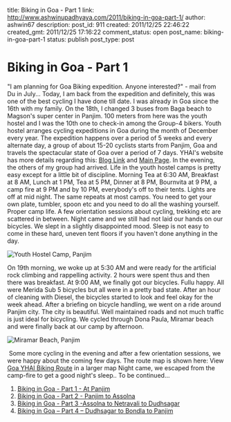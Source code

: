 title: Biking in Goa - Part 1
link: http://www.ashwinupadhyaya.com/2011/biking-in-goa-part-1/
author: ashwin67
description: 
post_id: 911
created: 2011/12/25 22:46:22
created_gmt: 2011/12/25 17:16:22
comment_status: open
post_name: biking-in-goa-part-1
status: publish
post_type: post

# Biking in Goa - Part 1

"I am planning for Goa Biking expedition. Anyone interested?" - mail from Du in July... Today, I am back from the expedition and definitely, this was one of the best cycling I have done till date. I was already in Goa since the 16th with my family. On the 18th, I changed 3 buses from Baga beach to Magson's super center in Panjim. 100 meters from here was the youth hostel and I was the 10th one to check-in among the Group-4 bikers. Youth hostel arranges cycling expeditions in Goa during the month of December every year. The expedition happens over a period of 5 weeks and every alternate day, a group of about 15-20 cyclists starts from Panjim, Goa and travels the spectacular state of Goa over a period of 7 days. YHAI's website has more details regarding this: [Blog Link](http://yhaigoa.blogspot.com/2009/04/goa-biking-expedition.html) and [Main Page](http://yhaindia.org/program_bookings/booking/140). In the evening, the others of my group had arrived. Life in the youth hostel camps is pretty easy except for a little bit of discipline. Morning Tea at 6:30 AM, Breakfast at 8 AM, Lunch at 1 PM, Tea at 5 PM, Dinner at 8 PM, Bournvita at 9 PM, a camp fire at 9 PM and by 10 PM, everybody's off to their tents. Lights are off at mid night. The same repeats at most camps. You need to get your own plate, tumbler, spoon etc and you need to do all the washing yourself. Proper camp life. A few orientation sessions about cycling, trekking etc are scattered in between. Night came and we still had not laid our hands on our bicycles. We slept in a slightly disappointed mood. Sleep is not easy to come in these hard, uneven tent floors if you haven't done anything in the day. 

![Youth Hostel Camp, Panjim](https://lh6.googleusercontent.com/-3zUbvktS1_Y/Tvbh5_IUe3I/AAAAAAAAB6g/GftM6DrBxZ8/s720/SAM_1234.JPG)

On 19th morning, we woke up at 5:30 AM and were ready for the artificial rock climbing and rappelling activity. 2 hours were spent thus and then there was breakfast. At 9:00 AM, we finally got our bicycles. Fullu happy. All were Merida Sub 5 bicycles but all were in a pretty bad state. After an hour of cleaning with Diesel, the bicycles started to look and feel okay for the week ahead. After a briefing on bicycle handling, we went on a ride around Panjim city. The city is beautiful. Well maintained roads and not much traffic is just ideal for bicycling. We cycled through Dona Paula, Miramar beach and were finally back at our camp by afternoon. 

![Miramar Beach, Panjim](https://lh6.googleusercontent.com/-VYsV6zKHT3A/Tvbh9NGn3AI/AAAAAAAAB5E/s6RDETkx6QM/s512/SAM_1243.JPG)

 Some more cycling in the evening and after a few orientation sessions, we were happy about the coming few days. The route map is shown here:  View [Goa YHAI Biking Route](http://maps.google.co.in/maps/ms?ie=UTF8&hl=en&oe=UTF8&msa=0&msid=212188532956582323970.0004b4edb3eb070af0381&num=200&ll=15.28627,74.047508&spn=0.40302,0.515671&t=m&vpsrc=6&source=embed) in a larger map Night came, we escaped from the camp-fire to get a good night's sleep.. To be continued... 

  1. [Biking in Goa - Part 1 - At Panjim](http://ashwinupadhyaya.com/blog/2011/biking-in-goa-part-1/)
  2. [Biking in Goa - Part 2 - Panjim to Assolna]( http://ashwinupadhyaya.com/blog/2011/biking-in-goa-–-part-2/)
  3. [Biking in Goa - Part 3 -Assolna to Netravali to Dudhsagar](http://ashwinupadhyaya.com/blog/2012/biking-in-goa-part-3-assolna-to-netravali-to-dudhsagar/)
  4. [Biking in Goa – Part 4 – Dudhsagar to Bondla to Panjim](http://ashwinupadhyaya.com/blog/2012/biking-in-goa-%E2%80%93-part-4-%E2%80%93-dudhsagar-to-bondla-to-panjim/)